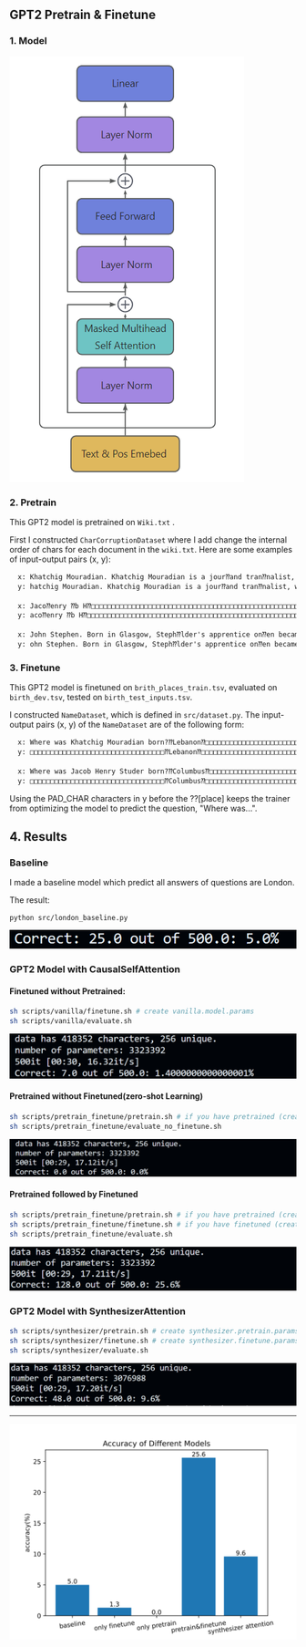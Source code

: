 ## GPT2 Pretrain & Finetune

### 1. Model

![image-20240229214242174](assets/image-20240229214242174.png)



### 2. Pretrain

This GPT2 model is pretrained on `Wiki.txt` . 

First I constructed `CharCorruptionDataset` where I add change the internal order of chars for each document in the `wiki.txt`. Here are some examples of input-output pairs (x, y):

```txt
  x: Khatchig Mouradian. Khatchig Mouradian is a jour⁇and tran⁇nalist, writer ⁇□□□□□□□□□□□□□□□□□□□□□□□□□□□□□□□□□□□□□□□□□□□□□□□□□□□□□
  y: hatchig Mouradian. Khatchig Mouradian is a jour⁇and tran⁇nalist, writer ⁇□□□□□□□□□□□□□□□□□□□□□□□□□□□□□□□□□□□□□□□□□□□□□□□□□□□□□□

  x: Jaco⁇enry ⁇b H⁇□□□□□□□□□□□□□□□□□□□□□□□□□□□□□□□□□□□□□□□□□□□□□□□□□□□□□□□□□□□□□□□□□□□□□□□□□□□□□□□□□□□□□□□□□□□□□□□□□□□□□□□□□□□□□□□□
  y: aco⁇enry ⁇b H⁇□□□□□□□□□□□□□□□□□□□□□□□□□□□□□□□□□□□□□□□□□□□□□□□□□□□□□□□□□□□□□□□□□□□□□□□□□□□□□□□□□□□□□□□□□□□□□□□□□□□□□□□□□□□□□□□□□

  x: John Stephen. Born in Glasgow, Steph⁇lder's apprentice on⁇en became a we⁇□□□□□□□□□□□□□□□□□□□□□□□□□□□□□□□□□□□□□□□□□□□□□□□□□□□□□□
  y: ohn Stephen. Born in Glasgow, Steph⁇lder's apprentice on⁇en became a we⁇□□□□□□□□□□□□□□□□□□□□□□□□□□□□□□□□□□□□□□□□□□□□□□□□□□□□□□□
```



### 3. Finetune

This GPT2 model is finetuned on `brith_places_train.tsv`, evaluated on `birth_dev.tsv`, tested on `birth_test_inputs.tsv`. 

I constructed `NameDataset`, which is defined in `src/dataset.py`. The input-output pairs (x, y) of the `NameDataset` are of the following form:

```txt
  x: Where was Khatchig Mouradian born?⁇Lebanon⁇□□□□□□□□□□□□□□□□□□□□□□□□□□□□□□□□□□□□□□□□□□□□□□□□□□□□□□□□□□□□□□□□□□□□□□□□□□□□□□□□□□□□
  y: □□□□□□□□□□□□□□□□□□□□□□□□□□□□□□□□□⁇Lebanon⁇□□□□□□□□□□□□□□□□□□□□□□□□□□□□□□□□□□□□□□□□□□□□□□□□□□□□□□□□□□□□□□□□□□□□□□□□□□□□□□□□□□□□□
  
  x: Where was Jacob Henry Studer born?⁇Columbus⁇□□□□□□□□□□□□□□□□□□□□□□□□□□□□□□□□□□□□□□□□□□□□□□□□□□□□□□□□□□□□□□□□□□□□□□□□□□□□□□□□□□□
  y: □□□□□□□□□□□□□□□□□□□□□□□□□□□□□□□□□⁇Columbus⁇□□□□□□□□□□□□□□□□□□□□□□□□□□□□□□□□□□□□□□□□□□□□□□□□□□□□□□□□□□□□□□□□□□□□□□□□□□□□□□□□□□□□
```

Using the PAD_CHAR characters in y before the ⁇[place] keeps the trainer from optimizing the model to predict the question, "Where was...".



## 4. Results

### Baseline

I made a baseline model which predict all answers of questions are London.

The result: 

```
python src/london_baseline.py
```

![image-20240229205219773](assets/image-20240229205219773.png)

### GPT2 Model with CausalSelfAttention

#### Finetuned without Pretrained:

```sh
sh scripts/vanilla/finetune.sh # create vanilla.model.params
sh scripts/vanilla/evaluate.sh 
```

![image-20240229204653642](assets/image-20240229204653642.png)

#### Pretrained without Finetuned(zero-shot Learning)

```sh
sh scripts/pretrain_finetune/pretrain.sh # if you have pretrained (created vanilla.pretrain.params), this script could be omitted
sh scripts/pretrain_finetune/evaluate_no_finetune.sh
```

![image-20240229204257460](assets/image-20240229204257460.png)

#### Pretrained followed by Finetuned

```sh
sh scripts/pretrain_finetune/pretrain.sh # if you have pretrained (created vanilla.pretrain.params), this script could be omitted
sh scripts/pretrain_finetune/finetune.sh # if you have finetuned (created vanilla.finetune.params), this script could be omitted
sh scripts/pretrain_finetune/evaluate.sh
```

![image-20240229204148565](assets/image-20240229204148565.png)



### GPT2 Model with SynthesizerAttention

```sh
sh scripts/synthesizer/pretrain.sh # create synthesizer.pretrain.params
sh scripts/synthesizer/finetune.sh # create synthesizer.finetune.params
sh scripts/synthesizer/evaluate.sh
```

![image-20240229205747920](assets/image-20240229205747920.png)



-- --

<img src="assets/result.svg">

